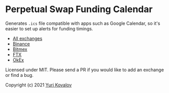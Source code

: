 
# Perpetual Swap Funding Calendar

Generates `.ics` file compatible with apps such as Google Calendar, so it's easier to set up alerts for funding timings.

* [All exchanges](calendars/all.ics)
* [Binance](calendars/Binance.com.ics)
* [Bitmex](calendars/Bitmex.ics)
* [FTX](calendars/FTX.ics)
* [OkEx](calendars/OkEx.ics)

Licensed under MIT. Please send a PR if you would like to add an exchange or find a bug.

Copyright (c) 2021 [Yuri Kovalov](https://www.yurikoval.com/)
